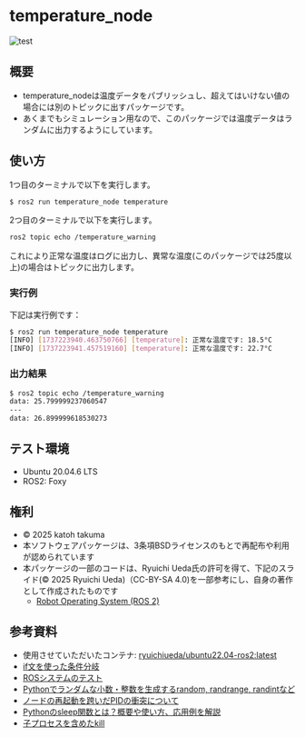 # temperature_node
![test](https://github.com/katohTakuma/temperature_node/actions/workflows/test.yml/badge.svg)

## 概要
- temperature_nodeは温度データをパブリッシュし、超えてはいけない値の場合には別のトピックに出すパッケージです。
- あくまでもシミュレーション用なので、このパッケージでは温度データはランダムに出力するようにしています。


## 使い方
1つ目のターミナルで以下を実行します。
```bash
$ ros2 run temperature_node temperature
```
2つ目のターミナルで以下を実行します。
```bash
ros2 topic echo /temperature_warning
```
これにより正常な温度はログに出力し、異常な温度(このパッケージでは25度以上)の場合はトピックに出力します。

### 実行例

下記は実行例です：
```bash
$ ros2 run temperature_node temperature
[INFO] [1737223940.463750766] [temperature]: 正常な温度です: 18.5°C
[INFO] [1737223941.457519160] [temperature]: 正常な温度です: 22.7°C
```

### 出力結果
```bash
$ ros2 topic echo /temperature_warning
data: 25.799999237060547
---
data: 26.899999618530273
```


## テスト環境
- Ubuntu 20.04.6 LTS
- ROS2: Foxy


## 権利

- © 2025 katoh takuma
- 本ソフトウェアパッケージは、3条項BSDライセンスのもとで再配布や利用が認められています
- 本パッケージの一部のコードは、Ryuichi Ueda氏の許可を得て、下記のスライド(© 2025 Ryuichi Ueda)（CC-BY-SA 4.0)を一部参考にし、自身の著作として作成されたものです
  - [Robot Operating System (ROS 2)](https://ryuichiueda.github.io/slides_marp/robosys2024/lesson8.html#20)
  
## 参考資料

 - 使用させていただいたコンテナ: [ryuichiueda/ubuntu22.04-ros2:latest](ryuichiueda/ubuntu22.04-ros2:latest)
 - [if文を使った条件分岐](https://www.javadrive.jp/python/if/index1.html)
 - [ROSシステムのテスト](https://ryuichiueda.github.io/slides_marp/robosys2024/lesson10.html#1)
 - [Pythonでランダムな小数・整数を生成するrandom, randrange, randintなど](https://note.nkmk.me/python-random-randrange-randint/)
 - [ノードの再起動を跨いだPIDの衝突について](https://qiita.com/sile/items/c1a357efdaa9cae4cd9c)
 - [Pythonのsleep関数とは？概要や使い方、応用例を解説](https://and-engineer.com/articles/ZqOo2xEAACcA8C4A)
 - [子プロセスを含めたkill](https://qiita.com/hirayama_yuuichi/items/4f097c66cb0ffc2c6db2)
